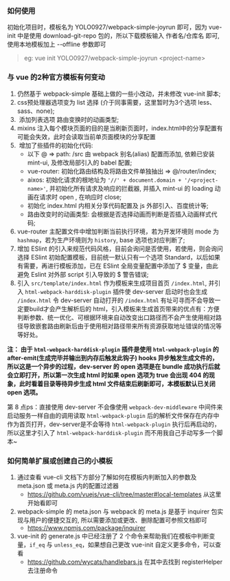 ﻿### 如何使用

初始化项目时，模板名为 YOLO0927/webpack-simple-joyrun 即可，因为 vue-init 中是使用 download-git-repo 包的，所以下载模板输入 作者名/仓库名 即可,使用本地模板加上 --offline 参数即可
> eg: vue init YOLO0927/webpack-simple-joyrun \<project-name\>


### 与 vue 的2种官方模板有何变动
1.  仍然基于 webpack-simple 基础上做的一些小改动，并未修改 vue-init 脚本;
2.  css预处理器选项变为 list 选择 (介于同事需要，这里暂时为3个选项 less、sass、none);
3.  添加列表选项 路由变换时的动画类型;
4.  mixins 注入每个模块页面的目的是当刷新页面时，index.html中的分享配置有可能会失效，此时会读取当前单页面模块的分享配置
5.  增加了些插件的初始化代码:
    + 以下 @ => path: /src 由 webpack 别名(alias) 配置而添加, 依赖已安装 mint-ui, 及修改局部引入的 babel 配置;
    + vue-router: 初始化路由结构及将路由文件单独抽出 => @/router/index;
    + aixos: 初始化请求的根地址为 `'//' + document.domain + '/<project-name>'`, 并初始化所有请求及响应的拦截器, 并插入 mint-ui 的 loading 动画在请求时 open , 在响应时 close;
    + 初始化 index.html 内相关分享代码配置及 js 外部引入、百度统计等;
    + 路由改变时的动画类型: 会根据是否选择动画而判断是否插入动画样式代码;
6.  vue-router 主配置文件中增加判断当前执行环境，若为开发环境则 mode 为 `hashmap`，若为生产环境则为 `history`, base 选项也对应判断了;
7.  增加 ESlint 的引入来规范代码风格，目前会询问是否使用，若使用，则会询问选择 ESlint 初始配置模板，目前统一默认只有一个选项 Standard，以后如果有需要，再进行模板添加，已在 ESlint 全局变量配置中添加了 $ 变量，由此避免 Eslint 对外部 script 引入导致的 $ 警告错误;
8.  引入 `src/template/index.html` 作为模板来生成项目首页 `/index.html`, 并引入 `html-webpack-harddisk-plugin` 插件使 dev-server 启动时也会生成 `/index.html` 令 dev-server 自动打开的 `/index.html` 有址可寻而不会导致一定要build才会产生解析后的 html，引入模板来生成首页带来的优点有：方便判断参数、统一优化、可根据环境来自动改变出口路径而不会产生使用相对路径导致嵌套路由刷新后由于使用相对路径带来所有资源获取地址错误的情况等等好处。

**注： 由于 `html-webpack-harddisk-plugin` 插件是使用 `html-webpack-plugin` 的 after-emit(生成完毕并输出到内存后触发此钩子) hooks 异步触发生成文件的，所以这是一个异步的过程，dev-server 的 open 选项是在 bundle 成功执行后就会立即打开，所以第一次生成 html 时如果 open 选项为 true 会出现 404 的现象，此时看着目录等待异步生成 html 文件结束后刷新即可，本模板默认已关闭 open 选项。**

  第 8 点ps：直接使用 dev-server 不会像使用 `webpack-dev-middleware` 中间件来启动服务一样自由的调用读取 `html-webpack-plugin` 后的解析文件保存在内存中作为首页打开，dev-server是不会等待 `html-webpack-plugin` 执行后再启动的，所以这里才引入了 `html-webpack-harddisk-plugin` 而不用我自己手动写多一个脚本~

### 如何简单扩展或创建自己的小模板
1. 通过查看 vue-cli 文档下方部分了解如何在模板内判断加入的参数及 meta.json 或 meta.js 内的配置过滤器
   + https://github.com/vuejs/vue-cli/tree/master#local-templates 从这里开始看即可
2. webpack-simple 的 meta.json 与 webpack 的 meta.js 是基于 inquirer 包实现与用户的便捷交互的, 所以需要添加或更改、删除配置可参照文档即可
   + https://www.npmjs.com/package/inquirer
3. vue-init 的 generate.js 中已经注册了 2 个命令来帮助我们在模板中判断变量，`if_eq` 与 `unless_eq`，如果想自己更改 vue-init 自定义更多命令，可以查看
   + https://github.com/wycats/handlebars.js 在其中去找到 registerHelper 去注册命令
